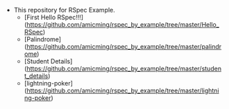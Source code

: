 - This repository for RSpec Example.
  - [First Hello RSpec!!!] (https://github.com/amicming/rspec_by_example/tree/master/Hello_RSpec)
  - [Palindrome] (https://github.com/amicming/rspec_by_example/tree/master/palindrome)
  - [Student Details] (https://github.com/amicming/rspec_by_example/tree/master/student_details)
  - [lightning-poker] (https://github.com/amicming/rspec_by_example/tree/master/lightning-poker)
